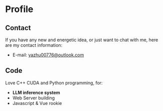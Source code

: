 # Profile
## Contact
If you have any new and energetic idea, or just want to chat with me, here are my contact information:
- E-mail: yazhu00776@outlook.com

## Code
Love C++ CUDA and Python programming, for:

+ **LLM inference system**
+ Web Server building
+ Javascript & Vue rookie
